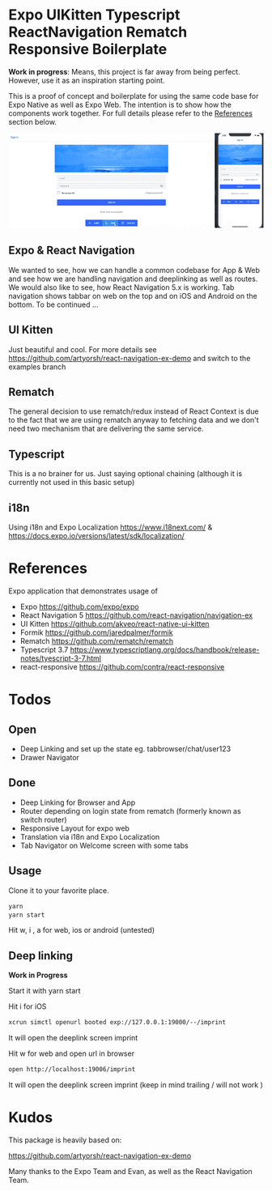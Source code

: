 # Expo UIKitten Typescript ReactNavigation Rematch Responsive Boilerplate 

__Work in progress__: Means, this project is far away from being perfect. However, use it as an inspiration starting point.

This is a proof of concept and boilerplate for using the same code base for Expo Native as well as Expo Web. 
The intention is to show how the components work together. For full details please refer to the [References](#references) section below.

![Preview](https://github.com/sven09/expo-uikitten-typescript-navigation-rematch-boilerplate/blob/master/docs/images/expo-uikitten-theming.gif?raw=true "Preview for web and ios")


## Expo & React Navigation
We wanted to see, how we can handle a common codebase for App & Web and see how we are handling navigation and deeplinking as well as routes.
We would also like to see, how React Navigation 5.x is working. 
Tab navigation shows tabbar on web on the top and on iOS and Android on the bottom.
To be continued ...

## UI Kitten
Just beautiful and cool. For more details see https://github.com/artyorsh/react-navigation-ex-demo and switch to the examples branch


## Rematch
The general decision to use rematch/redux instead of React Context is due to the fact 
that we are using rematch anyway to fetching data and we don't need two mechanism that 
are delivering the same service.

## Typescript
This is a no brainer for us. Just saying optional chaining (although it is currently not used in this basic setup)

## i18n
Using i18n and Expo Localization https://www.i18next.com/ & https://docs.expo.io/versions/latest/sdk/localization/

# References
Expo application that demonstrates usage of 
* Expo https://github.com/expo/expo 
* React Navigation 5 https://github.com/react-navigation/navigation-ex 
* UI Kitten https://github.com/akveo/react-native-ui-kitten 
* Formik https://github.com/jaredpalmer/formik
* Rematch https://github.com/rematch/rematch
* Typescript 3.7 https://www.typescriptlang.org/docs/handbook/release-notes/tyescript-3-7.html
* react-responsive https://github.com/contra/react-responsive


# Todos

## Open
* Deep Linking and set up the state eg. tabbrowser/chat/user123
* Drawer Navigator


## Done 
* Deep Linking for Browser and App
* Router depending on login state from rematch (formerly known as switch router)
* Responsive Layout for expo web
* Translation via i18n and Expo Localization
* Tab Navigator on Welcome screen with some tabs


## Usage

Clone it to your favorite place.

```bash
yarn
yarn start
```

Hit w, i , a for web, ios or android (untested)

## Deep linking

__Work in Progress__

Start it with yarn start

Hit i for iOS 
```bash
xcrun simctl openurl booted exp://127.0.0.1:19000/--/imprint
```
It will open the deeplink screen imprint

Hit w for web and open url in browser
```bash
open http://localhost:19006/imprint
```
It will open the deeplink screen imprint (keep in mind trailing / will not work )

# Kudos
This package is heavily based on:

https://github.com/artyorsh/react-navigation-ex-demo

Many thanks to the Expo Team and Evan, as well as the React Navigation Team. 